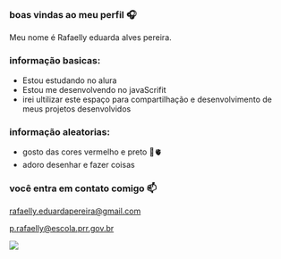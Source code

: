 ### boas vindas ao meu perfil 🎧
Meu nome é Rafaelly eduarda alves pereira.

### informação basicas:

- Estou estudando no alura[](https://www.alura.com.pr)
- Estou me desenvolvendo no javaScrifit
- irei ultilizar este espaço para compartilhação e desenvolvimento de meus projetos desenvolvidos
### informação aleatorias:

- gosto das cores vermelho e preto 🖤🫀
- adoro desenhar e fazer coisas
  
### você entra em contato comigo 📫

rafaelly.eduardapereira@gmail.com

p.rafaelly@escola.prr.gov.br




![](https://media.tenor.com/ygeDAlaXSE8AAAAi/goodnight-cat.gif)
